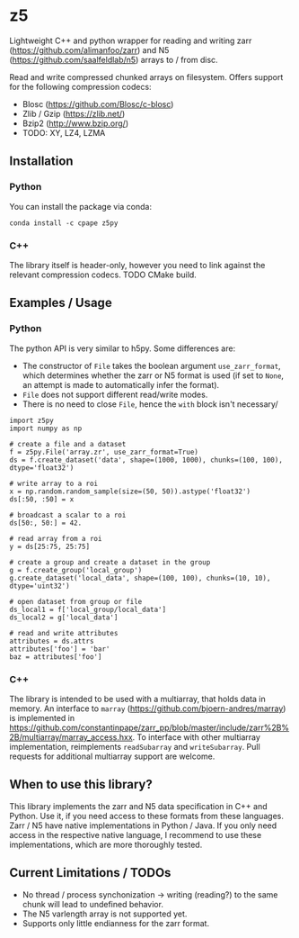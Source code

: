 # z5

Lightweight C++ and python wrapper for reading and writing zarr 
(https://github.com/alimanfoo/zarr) and N5 (https://github.com/saalfeldlab/n5) arrays to / from disc.

Read and write compressed chunked arrays on filesystem.
Offers support for the following compression codecs:
- Blosc (https://github.com/Blosc/c-blosc)
- Zlib / Gzip (https://zlib.net/)
- Bzip2 (http://www.bzip.org/)
- TODO: XY, LZ4, LZMA

## Installation

### Python

You can install the package via conda:

```
conda install -c cpape z5py
```

### C++

The library itself is header-only, however you need to link against the relevant compression codecs.
TODO CMake build.


## Examples / Usage

### Python

The python API is very similar to h5py.
Some differences are: 
- The constructor of `File` takes the boolean argument `use_zarr_format`, which determines whether
the zarr or N5 format is used (if set to `None`, an attempt is made to automatically infer the format).
- `File` does not support different read/write modes.
- There is no need to close `File`, hence the `with` block isn't necessary/ 

```
import z5py
import numpy as np

# create a file and a dataset
f = z5py.File('array.zr', use_zarr_format=True)
ds = f.create_dataset('data', shape=(1000, 1000), chunks=(100, 100), dtype='float32')

# write array to a roi
x = np.random.random_sample(size=(50, 50)).astype('float32')
ds[:50, :50] = x

# broadcast a scalar to a roi
ds[50:, 50:] = 42.

# read array from a roi
y = ds[25:75, 25:75]

# create a group and create a dataset in the group
g = f.create_group('local_group')
g.create_dataset('local_data', shape=(100, 100), chunks=(10, 10), dtype='uint32')

# open dataset from group or file
ds_local1 = f['local_group/local_data']
ds_local2 = g['local_data']

# read and write attributes
attributes = ds.attrs
attributes['foo'] = 'bar'
baz = attributes['foo']
```

### C++

The library is intended to be used with a multiarray, that holds data in memory.
An interface to `marray` (https://github.com/bjoern-andres/marray) is implemented in 
https://github.com/constantinpape/zarr_pp/blob/master/include/zarr%2B%2B/multiarray/marray_access.hxx.
To interface with other multiarray implementation, reimplements `readSubarray` and `writeSubarray`.
Pull requests for additional multiarray support are welcome.

## When to use this library?

This library implements the zarr and N5 data specification in C++ and Python.
Use it, if you need access to these formats from these languages.
Zarr / N5 have native implementations in Python / Java.
If you only need access in the respective native language,
I recommend to use these implementations, which are more thoroughly tested.


## Current Limitations / TODOs

- No thread / process synchonization -> writing (reading?) to the same chunk will lead to undefined behavior.
- The N5 varlength array is not supported yet.
- Supports only little endianness for the zarr format.
